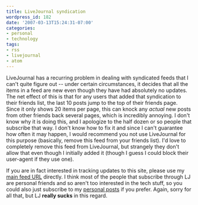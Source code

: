 ```yaml
---
title: LiveJournal syndication
wordpress_id: 182
date: '2007-03-13T15:24:31-07:00'
categories:
- personal
- technology
tags:
- rss
- livejournal
- atom
---
```

LiveJournal has a recurring problem in dealing with syndicated feeds that I can't quite figure out -- under certain
circumstances, it decides that all the items in a feed are new even though they have had absolutely no updates.  The net
effect of this is that for any users that added that syndication to their friends list, the last 10 posts jump to the
top of their friends page.  Since it only shows 20 items per page, this can knock any *actual* new posts from other
friends back several pages, which is incredibly annoying.  I don't know why it is doing this, and I apologize to the
half dozen or so people that subscribe that way.  I don't know how to fix it and since I can't guarantee how often it
may happen, I would recommend you not use LiveJournal for this purpose (basically, remove this feed from your friends
list).  I'd love to completely remove this feed from LiveJournal, but strangely they don't allow that even though I
initially added it (though I guess I could block their user-agent if they use one).

If you are in fact interested in tracking updates to this site, please use my [main feed URL][] directly.  I think most
of the people that subscribe through LJ are personal friends and so aren't too interested in the tech stuff, so you
could also just subscribe to my [personal posts][] if you prefer.  Again, sorry for all that, but LJ **really sucks** in
this regard.

[main feed URL]: /feed/
[personal posts]: /category/personal/feed/
